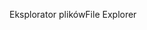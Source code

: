 <span data-ttu-id="1cc7d-101">Eksplorator plików</span><span class="sxs-lookup"><span data-stu-id="1cc7d-101">File Explorer</span></span>